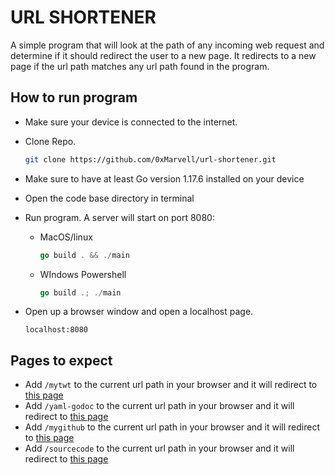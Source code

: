# URL SHORTENER

A simple program that will look at the path of any incoming web request and determine if it should redirect the user to a new page. It redirects to a new page if the url path matches any url path found in the program.  

## How to run program

- Make sure your device is connected to the internet.
- Clone Repo.

    ```bash
    git clone https://github.com/0xMarvell/url-shortener.git
    ```

- Make sure to have at least Go version 1.17.6 installed on your device
- Open the code base directory in terminal
- Run program. A server will start on port 8080:
  - MacOS/linux

      ```go
      go build . && ./main
      ```

  - WIndows Powershell

      ```go
      go build .; ./main
      ```

- Open up a browser window and open a localhost page.

    ```
    localhost:8080
    ```

## Pages to expect

- Add ```/mytwt``` to the current url path in your browser and it will redirect to [this page](https://twitter.com/0xMarvell)
- Add ```/yaml-godoc``` to the current url path in your browser and it will redirect to [this page](https://godoc.org/gopkg.in/yaml.v2)
- Add `/mygithub` to the current url path in your browser and it will redirect to [this page](https://github.com/0xMarvell)
- Add `/sourcecode` to the current url path in your browser and it will redirect to [this page](https://github.com/0xMarvell/url-shortener)
